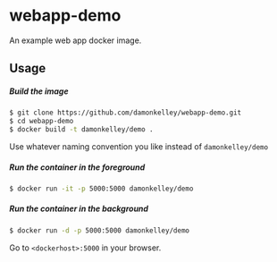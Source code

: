 # webapp-demo
An example web app docker image.

## Usage

##### Build the image
```sh
$ git clone https://github.com/damonkelley/webapp-demo.git
$ cd webapp-demo
$ docker build -t damonkelley/demo .
```
Use whatever naming convention you like instead of `damonkelley/demo`

##### Run the container in the foreground
```sh
$ docker run -it -p 5000:5000 damonkelley/demo
```

##### Run the container in the background
```sh
$ docker run -d -p 5000:5000 damonkelley/demo
```
 Go to `<dockerhost>:5000` in your browser.

